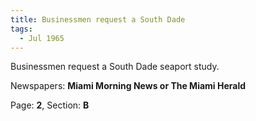 ```yaml
---  
title: Businessmen request a South Dade  
tags:  
  - Jul 1965  
---  
```

  
Businessmen request a South Dade seaport study.  
  
Newspapers: **Miami Morning News or The Miami Herald**  
  
Page: **2**, Section: **B** 

